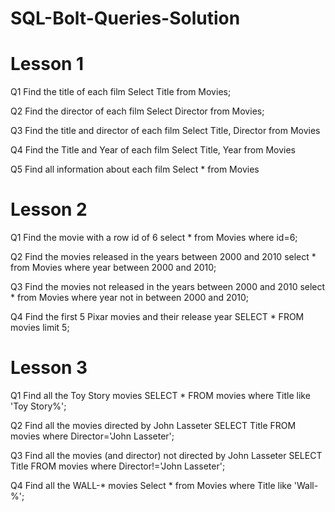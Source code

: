 # SQL-Bolt-Queries-Solution 
# Lesson 1
Q1 Find the title of each film
Select Title from Movies;

Q2 Find the director of each film
Select Director from Movies;

Q3 Find the title and director of each film
Select Title, Director from Movies

Q4 Find the Title and Year of each film
Select Title, Year from Movies

Q5 Find all information about each film
Select * from Movies

# Lesson 2
Q1 Find the movie with a row id of 6
select * from Movies where id=6;

Q2 Find the movies released in the years between 2000 and 2010 
select * from Movies where year between 2000 and 2010;

Q3 Find the movies not released in the years between 2000 and 2010 
select * from Movies where year not in between 2000 and 2010;

Q4 Find the first 5 Pixar movies and their release year
SELECT * FROM movies limit 5;

# Lesson 3
Q1 Find all the Toy Story movies
SELECT * FROM movies where Title like 'Toy Story%';

Q2 Find all the movies directed by John Lasseter
SELECT Title FROM movies where Director='John Lasseter';

Q3 Find all the movies (and director) not directed by John Lasseter 
SELECT Title FROM movies where Director!='John Lasseter';

Q4 Find all the WALL-* movies 
Select * from Movies where Title like 'Wall-%';





